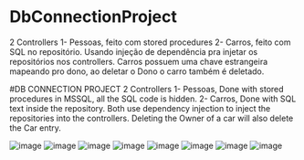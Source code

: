 # DbConnectionProject
2 Controllers
1- Pessoas, feito com stored procedures
2- Carros, feito com SQL no repositório.
Usando injeção de dependência pra injetar os repositórios nos controllers.
Carros possuem uma chave estrangeira mapeando pro dono, ao deletar o Dono o carro também é deletado.

#DB CONNECTION PROJECT
2 Controllers
1- Pessoas, Done with stored procedures in MSSQL, all the SQL code is hidden.
2- Carros, Done with SQL text inside the repository.
Both use dependency injection to inject the repositories into the controllers.
Deleting the Owner of a car will also delete the Car entry.

![image](https://github.com/rodrigo-travessa/DbConnectionProject/assets/90840099/1fed7005-6ade-4e4c-853e-ea6ac61c5d0e)
![image](https://github.com/rodrigo-travessa/DbConnectionProject/assets/90840099/8eee8067-999c-45e5-824a-ba2b05fc0843)
![image](https://github.com/rodrigo-travessa/DbConnectionProject/assets/90840099/50d5a734-23b5-45b1-8e20-765439cf12b3)
![image](https://github.com/rodrigo-travessa/DbConnectionProject/assets/90840099/393f476b-f5e2-42c9-8c3f-2bd33ce85b28)
![image](https://github.com/rodrigo-travessa/DbConnectionProject/assets/90840099/173c9b26-268b-424a-8d36-1afc2951a998)
![image](https://github.com/rodrigo-travessa/DbConnectionProject/assets/90840099/ce237aea-b6f9-4a27-bb93-714c03c32b98)
![image](https://github.com/rodrigo-travessa/DbConnectionProject/assets/90840099/0d47b3c1-28ed-411c-837d-9c1910b9f146)
![image](https://github.com/rodrigo-travessa/DbConnectionProject/assets/90840099/a96591b8-6f72-46ab-8d71-4d0a1d340e71)
